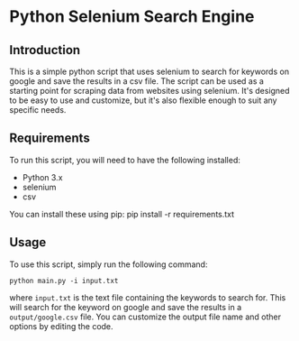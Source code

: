 # Python Selenium Search Engine

## Introduction

This is a simple python script that uses selenium to search for keywords on google and save the results in a csv file. The script can be used as a starting point for scraping data from websites using selenium. It's designed to be easy to use and customize, but it's also flexible enough to suit any specific needs.

## Requirements

To run this script, you will need to have the following installed:

- Python 3.x
- selenium
- csv

You can install these using pip:
pip install -r requirements.txt

## Usage

To use this script, simply run the following command:

```
python main.py -i input.txt
```

where `input.txt` is the text file containing the keywords to search for.
This will search for the keyword on google and save the results in a `output/google.csv` file. You can customize the output file name and other options by editing the code.
